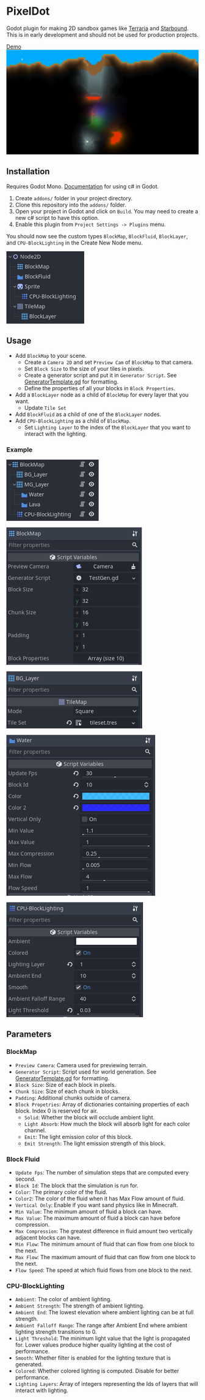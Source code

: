 # PixelDot

Godot plugin for making 2D sandbox games like [Terraria](https://en.wikipedia.org/wiki/Terraria) and [Starbound](https://en.wikipedia.org/wiki/Starbound). This is in early development and should not be used for production projects.

[Demo](https://github.com/technistguru/PixelDot_Demo)
![](other/demo.png)

## Installation

Requires Godot Mono. [Documentation](https://docs.godotengine.org/en/stable/getting_started/scripting/c_sharp/c_sharp_basics.html) for using c# in Godot.

1. Create `addons/` folder in your project directory.
2. Clone this repository into the `addons/` folder.
3. Open your project in Godot and click on `Build`. You may need to create a new c# script to have this option.
4. Enable this plugin from `Project Settings -> Plugins` menu.

You should now see the custom types `BlockMap`, `BlockFluid`, `BlockLayer`, and `CPU-BlockLighting` in the Create New Node menu.

![](other/nodes.png)

## Usage

- Add `BlockMap` to your scene.
    - Create a `Camera 2D` and set `Preview Cam` of `BlockMap` to that camera.
    - Set `Block Size` to the size of your tiles in pixels.
    - Create a generator script and put it in `Generator Script`. See [GeneratorTemplate.gd](templates/GeneratorTemplate.gd) for formatting.
    - Define the properties of all your blocks in `Block Properties`.
- Add a `BlockLayer` node as a child of `BlockMap` for every layer that you want.
    - Update `Tile Set`
- Add `BlockFluid` as a child of one of the `BlockLayer` nodes.
- Add `CPU-BlockLighting` as a child of `BlockMap`.
    - Set `Lighting Layer` to the index of the `BlockLayer` that you want to interact with the lighting.

### Example
![](other/layout.png)

![](other/variables_blockmap.png)

![](other/variables_blocklayer.png)

![](other/variables_blockfluid.png)

![](other/variables_blocklighting.png)

## Parameters

### BlockMap

- `Preview Camera`: Camera used for previewing terrain.
- `Generator Script`: Script used for world generation. See [GeneratorTemplate.gd](templates/GeneratorTemplate.gd) for formatting.
- `Block Size`: Size of each block in pixels.
- `Chunk Size`: Size of each chunk in blocks.
- `Padding`: Additional chunks outside of camera.
- `Block Propetries`: Array of dictionaries containing properties of each block. Index 0 is reserved for air.
    - `Solid`: Whether the block will occlude ambient light.
    - `Light Absorb`: How much the block will absorb light for each color channel.
    - `Emit`: The light emission color of this block.
    - `Emit Strength`: The light emission strength of this block.

### Block Fluid

- `Update Fps`: The number of simulation steps that are computed every second.
- `Block Id`: The block that the simulation is run for.
- `Color`: The primary color of the fluid.
- `Color2`: The color of the fluid when it has Max Flow amount of fluid.
- `Vertical Only`: Enable if you want sand physics like in Minecraft.
- `Min Value`: The minimum amount of fluid a block can have.
- `Max Value`: The maximum amount of fluid a block can have before compression.
- `Max Compression`: The greatest difference in fluid amount two vertically adjacent blocks can have.
- `Min Flow`: The minimum amount of fluid that can flow from one block to the next.
- `Max Flow`: The maximum amount of fluid that can flow from one block to the next.
- `Flow Speed`: The speed at which fluid flows from one block to the next.

### CPU-BlockLighting

- `Ambient`: The color of ambient lighting.
- `Ambient Strength`: The strength of ambient lighting.
- `Ambient End`: The lowest elevation where ambient lighting can be at full strength.
- `Ambient Falloff Range`: The range after Ambient End where ambient lighting strength transitions to 0.
- `Light Threshold`: The minimum light value that the light is propagated for. Lower values produce higher quality lighting at the cost of performance.
- `Smooth`: Whether filter is enabled for the lighting texture that is generated.
- `Colored`: Whether colored lighting is computed. Disable for better performance.
- `Lighting Layers`: Array of integers representing the Ids of layers that will interact with lighting.